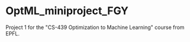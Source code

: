 # OptML_miniproject_FGY
Project 1 for the "CS-439 Optimization to Machine Learning" course from EPFL.
